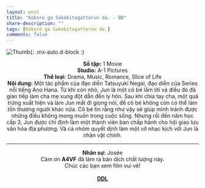 ```yaml
---
layout: post
title: "Kokoro ga Sakebitagatterun da. - BD"
share-description: ""
tags: [Kokoro ga Sakebitagatterun da.]
comments: false
---
```


![Thumb](https://tpn-team.github.io/assets/img/kokoro_ga_sakebitagatterunda_thumb.png){: .mx-auto.d-block :}
<center>
<b>Số tập:</b> 1 Movie <br>
<b>Studio:</b> A-1 Pictures <br>
<b>Thể loại:</b> Drama, Music, Romance, Slice of Life <br>
<b>Nội dung:</b> Một tác phẩm của đạo diễn Tatsuyuki Negai, đạo diễn của Series nổi tiếng Ano Hana.
Từ khi còn nhỏ, Jun là một cô bé lắm lời và điều đó đã gián tiếp làm cha mẹ xung đột dẫn đến ly hôn. Sau khi chia tay cha, một quả trứng xuất hiện và làm Jun mất đi giọng nói, để cô bé không còn có thể làm tổn thương người khác nữa. Cô bé tin rằng như vậy sẽ giúp mình tránh được những điều không mong muốn trong cuộc sống.
Nhưng rồi đến năm học cấp 3, Jun được chỉ định làm một thành viên ban chấp hành cho hội giao lưu văn hóa địa phương. Và cả nhóm quyết dịnh làm một vở nhạc kịch với Jun là nhân vật chính. <br>

<hr>

<b>Nhân sự:</b> Josée  <br>
Cảm ơn <b>A4VF</b> đã làm ra bản dịch chất lượng này. <br>
Chúc các bạn xem film vui vẻ!<br><br>
<b><a href="https://github.com/TPN-Team/TPN-Team-DDL/blob/master/Kokoro%20ga%20Sakebitagatterunda.md">DDL</a></b> <br>
</center>
<!-- excerpt-end -->
